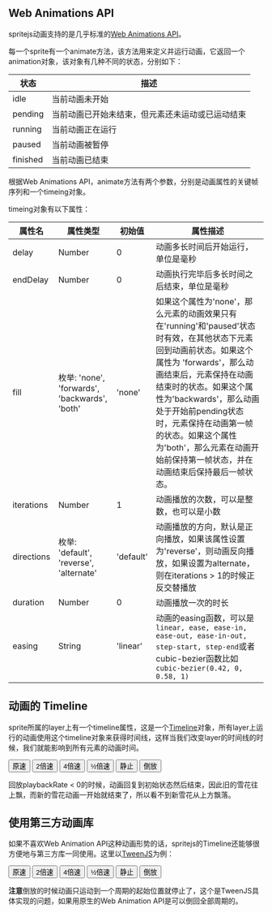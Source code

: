 ## Web Animations API

spritejs动画支持的是几乎标准的[Web Animations API](https://developer.mozilla.org/en-US/docs/Web/API/Web_Animations_API)。

每一个sprite有一个animate方法，该方法用来定义并运行动画，它返回一个animation对象，该对象有几种不同的状态，分别如下：

| 状态 | 描述 |
| --- | --- |
| idle | 当前动画未开始 |
| pending | 当前动画已开始未结束，但元素还未运动或已运动结束 |
| running | 当前动画正在运行 |
| paused | 当前动画被暂停 |
| finished | 当前动画已结束 |


根据Web Animations API，animate方法有两个参数，分别是动画属性的关键帧序列和一个timeing对象。

timeing对象有以下属性：

| 属性名 | 属性类型 | 初始值 | 属性描述 |
| --- | --- | --- | --- |
| delay | Number | 0 | 动画多长时间后开始运行，单位是毫秒 |
| endDelay | Number | 0 | 动画执行完毕后多长时间之后结束，单位是毫秒 |
| fill | 枚举: 'none', 'forwards', 'backwards', 'both' | 'none' | 如果这个属性为'none'，那么元素的动画效果只有在'running'和'paused'状态时有效，在其他状态下元素回到动画前状态。如果这个属性为 'forwards'，那么动画结束后，元素保持在动画结束时的状态。如果这个属性为'backwards'，那么动画处于开始前pending状态时，元素保持在动画第一帧的状态。如果这个属性为'both'，那么元素在动画开始前保持第一帧状态，并在动画结束后保持最后一帧状态。 |
| iterations | Number | 1 | 动画播放的次数，可以是整数，也可以是小数 |
| directions | 枚举: 'default', 'reverse', 'alternate' | 'default' | 动画播放的方向，默认是正向播放，如果该属性设置为'reverse'，则动画反向播放，如果设置为alternate，则在iterations > 1的时候正反交替播放 |
| duration | Number | 0 | 动画播放一次的时长 |
| easing | String | 'linear' | 动画的easing函数，可以是`linear, ease, ease-in, ease-out, ease-in-out, step-start, step-end`或者cubic-bezier函数比如`cubic-bezier(0.42, 0, 0.58, 1)` |

<div id="circle" class="sprite-container"></div>

<!-- demo: circle -->

## 动画的 Timeline

sprite所属的layer上有一个timeline属性，这是一个[Timeline](https://github.com/spritejs/sprite-timeline)对象，所有layer上运行的动画使用这个timeline对象来获得时间线，这样当我们改变layer的时间线的时候，我们就能影响到所有元素的动画时间。

<div id="timeline-ctrl">
  <button id="speed1">原速</button>
  <button id="speed2">2倍速</button>
  <button id="speed4">4倍速</button>
  <button id="halfSpeed">&#189;倍速</button>
  <button id="pause">静止</button>
  <button id="reversePlay">倒放</button>
</div>

<div id="animate-timeline" class="sprite-container"></div>

回放playbackRate < 0的时候，动画回复到初始状态然后结束，因此旧的雪花往上飘，而新的雪花动画一开始就结束了，所以看不到新雪花从上方飘落。

<!-- demo: animate-timeline -->

## 使用第三方动画库

如果不喜欢Web Animation API这种动画形势的话，spritejs的Timeline还能够很方便地与第三方库一同使用。这里以[TweenJS](https://github.com/tweenjs/tween.js)为例：

<div id="timeline-ctrl">
  <button id="tweenjs-speed1">原速</button>
  <button id="tweenjs-speed2">2倍速</button>
  <button id="tweenjs-speed4">4倍速</button>
  <button id="tweenjs-halfSpeed">&#189;倍速</button>
  <button id="tweenjs-pause">静止</button>
  <button id="tweenjs-reversePlay">倒放</button>
</div>

<div id="animate-tweenjs" class="sprite-container"></div>

**注意**倒放的时候动画只运动到一个周期的起始位置就停止了，这个是TweenJS具体实现的问题，如果用原生的Web Animation API是可以倒回全部周期的。

<!-- demo: animate-tweenjs -->


<script src="//lib.baomitu.com/tween.js/17.2.0/Tween.min.js"></script>
<script src="/js/guide/animation.js"></script>
